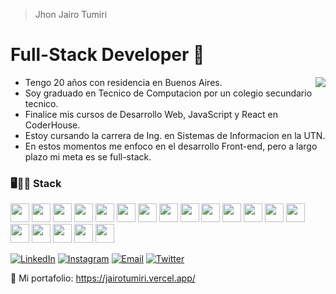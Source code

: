 > Jhon Jairo Tumiri 
# Full-Stack Developer 🎨

<img align="right" src="https://raw.githubusercontent.com/jaiiirot/jaiiirot/main/hiro350.jpg"/>

- Tengo 20 años con residencia en Buenos Aires.
- Soy graduado en Tecnico de Computacion por un colegio secundario tecnico.
- Finalice mis cursos de Desarrollo Web, JavaScript y React en CoderHouse.
- Estoy cursando la carrera de Ing. en Sistemas de Informacion en la UTN.
- En estos momentos me enfoco en el desarrollo Front-end, pero a largo plazo mi meta es se full-stack.

### 🖥️👨‍💻 Stack

<img src="https://svgl.app/library/mongodb.svg" width="30" height="30" /> <img src="https://svgl.app/library/firebase.svg" width="30" height="30" /> <img src="https://svgl.app/library/nestjs.svg" width="30" height="30" /> <img src="https://svgl.app/library/c++.svg" width="30" height="30" /> <img src="https://svgl.app/library/nodejs.svg" width="30" height="30" /> <img src="https://svgl.app/library/java.svg" width="30" height="30" /> <img src="https://svgl.app/library/mysql.svg" width="30" height="30" /> <img src="https://svgl.app/library/react.svg" width="30" height="30" /> <img src="https://svgl.app/library/javascript.svg" width="30" height="30" /> <img src="https://svgl.app/library/html5.svg" width="30" height="30" /> <img src="https://svgl.app/library/css.svg" width="30" height="30" />  <img src="https://svgl.app/library/tailwindcss.svg" width="30" height="30" /> <img src="https://svgl.app/library/bootstrap.svg" width="30" height="30" /> <img src="https://svgl.app/library/figma.svg" width="30" height="30" /> <img src="https://svgl.app/library/canva.svg" width="30" height="30" /> <img src="https://svgl.app/library/sass.svg" width="30" height="30" /> <img src="https://svgl.app/library/vscode.svg" width="30" height="30" /> <img src="https://svgl.app/library/git.svg" width="30" height="30" /> <img src="https://svgl.app/library/github.svg" width="30" height="30" />

<a href="https://www.linkedin.com/in/jhon-jairo-tumiri/"><img alt="LinkedIn" src="https://img.shields.io/badge/LinkedIn-Jairo%20Tumiri-blue?style=flat-square&logo=linkedin"></a> <a href="https://www.instagram.com/jaiiirot/"><img alt="Instagram" src="https://img.shields.io/badge/Instagram-Jairo%20Tumiri-blue?style=flat-square&logo=instagram"></a> <a href="jhon.jairo.tumiri@gmail.com"><img alt="Email" src="https://img.shields.io/badge/Gmail-jhon.jairo.tumiri@gmail.com-blue?style=flat-square&logo=gmail"></a> <a href="https://twitter.com/j_jairot"><img alt="Twitter" src="https://img.shields.io/badge/Twitter-Jairo%20Tumiri-blue?style=flat-square&logo=twitter"></a>  

💼 Mi portafolio: https://jairotumiri.vercel.app/
